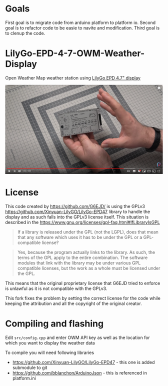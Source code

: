 # Goals
First goal is to migrate code from arduino platform to platform io.
Second goal is to refactor code to be easie to navite and modification.
Third goal is to clenup the code.

# LilyGo-EPD-4-7-OWM-Weather-Display

Open Weather Map weather station using [LilyGo EPD 4.7" display](https://bit.ly/3exI3Hb)

[![Presetation video](assets/001.png)](https://www.youtube.com/watch?v=TQaVQcld1Pk)

# License

This code created by https://github.com/G6EJD/ is using the GPLv3 https://github.com/Xinyuan-LilyGO/LilyGo-EPD47 library to handle the display and as such falls into the GPLv3 license itself. This situation is described in the https://www.gnu.org/licenses/gpl-faq.html#IfLibraryIsGPL

> If a library is released under the GPL (not the LGPL), does that mean that any software which uses it has to be under the GPL or a GPL-compatible license?

> Yes, because the program actually links to the library. As such, the terms of the GPL apply to the entire combination. The software modules that link with the library may be under various GPL compatible licenses, but the work as a whole must be licensed under the GPL.

This means that the original proprietary license that G6EJD tried to enforce is unlawful as it is not compatible with the GPLv3.

This fork fixes the problem by setting the correct license for the code while keeping the attribution and all the copyright of the original creator.

# Compiling and flashing

Edit `src/config.cpp` and enter OWM API key as well as the location for which you want to display the weather data

To compile you will need following libraries

* https://github.com/Xinyuan-LilyGO/LilyGo-EPD47 - this one is added submodule to git
* https://github.com/bblanchon/ArduinoJson - this is referenced in platform.ini

